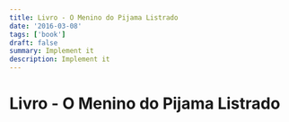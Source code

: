 ```yaml
---
title: Livro - O Menino do Pijama Listrado
date: '2016-03-08'
tags: ['book']
draft: false
summary: Implement it
description: Implement it
---
```


# Livro - O Menino do Pijama Listrado



